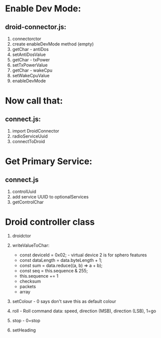 # Enable Dev Mode:

## droid-connector.js:

1. connectorctor
2. create enableDevMode method (empty)
3. getChar - antiDos
4. setAntiDosValue
5. getChar - txPower
6. setTxPowerValue
7. getChar - wakeCpu
8. setWakeCpuValue
9. enableDevMode

# Now call that:

## connect.js:

1. import DroidConnector
2. radioServiceUuid
3. connectToDroid

# Get Primary Service:

## connect.js

1. controlUuid
2. add service UUID to optionalServices
3. getControlChar

# Droid controller class

1. droidctor
2. writeValueToChar:

    - const deviceId = 0x02; - virtual device 2 is for sphero features
    - const dataLength = data.byteLength + 1;
    - const sum = data.reduce((a, b) => a + b);
    - const seq = this.sequence & 255;
    - this.sequence += 1
    - checksum
    - packets
    - array
3. setColour - 0 says don't save this as default colour
4. roll - Roll command data: speed, direction (MSB), direction (LSB), 1=go
5. stop - 0=stop
6. setHeading